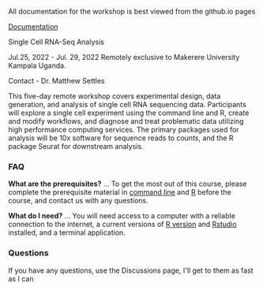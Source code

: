All documentation for the workshop is best viewed from the github.io pages

[Documentation](https://msettles.github.io/2022-Uganda-Single-Cell-RNA-Seq-Analysis/)

Single Cell RNA-Seq Analysis

Jul.25, 2022 - Jul. 29, 2022 Remotely exclusive to Makerere University Kampala Uganda.

Contact - Dr. Matthew Settles

This five-day remote workshop covers experimental design, data generation, and analysis of single cell RNA sequencing data. Participants will explore a single cell experiment using the command line and R, create and modify workflows, and diagnose and treat problematic data utilizing high performance computing services. The primary packages used for analysis will be 10x software for sequence reads to counts, and the R package Seurat for downstream analysis.

### FAQ

**What are the prerequisites?** … To get the most out of this course, please complete the prerequisite material in [command line](base/cli_prerequisites) and [R](base/r_prerequisites) before the course, and contact us with any questions.

**What do I need?** … You will need access to a computer with a reliable connection to the internet, a current versions of [R version](https://cloud.r-project.org/) and [Rstudio](https://rstudio.com/products/rstudio/download/#download) installed, and a terminal application.


### Questions

If you have any questions, use the Discussions page, I'll get to them as fast as I can
